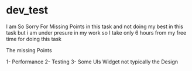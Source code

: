 # dev_test

I am So Sorry For Missing Points in this task and not doing my best in this task 
but i am under presure in my work so I take only 6 hours from my free time for doing this task 

The missing Points 

1- Performance 
2- Testing 
3- Some UIs Widget not typically the Design



